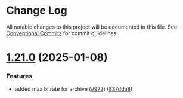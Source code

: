 # Change Log

All notable changes to this project will be documented in this file.
See [Conventional Commits](https://conventionalcommits.org) for commit guidelines.

# [1.21.0](https://github.com/Vonage/vonage-node-sdk/compare/@vonage/video@1.20.1...@vonage/video@1.21.0) (2025-01-08)


### Features

* added max bitrate for archive ([#972](https://github.com/Vonage/vonage-node-sdk/issues/972)) ([837dda8](https://github.com/Vonage/vonage-node-sdk/commit/837dda8096484c1f457b17593d4c76ea03509992))
